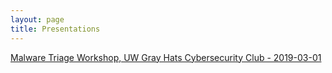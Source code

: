 ```yaml
---
layout: page
title: Presentations
---
```

[Malware Triage Workshop, UW Gray Hats Cybersecurity Club - 2019-03-01](/assets/Malware-Triage-Workshop.pdf)
